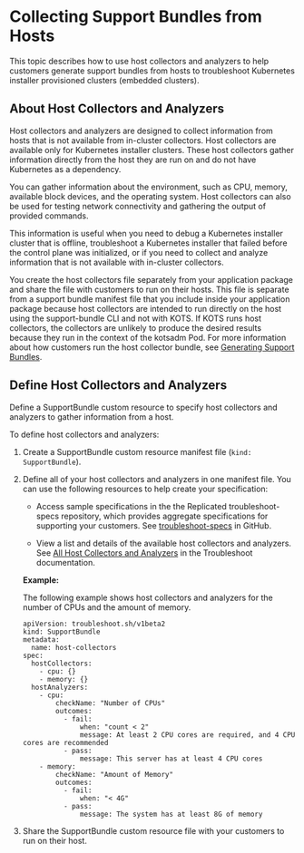 # Collecting Support Bundles from Hosts

This topic describes how to use host collectors and analyzers to help customers generate support bundles from hosts to troubleshoot Kubernetes installer provisioned clusters (embedded clusters).

## About Host Collectors and Analyzers

Host collectors and analyzers are designed to collect information from hosts that is not available from in-cluster collectors. Host collectors are available only for Kubernetes installer clusters. These host collectors gather information directly from the host they are run on and do not have Kubernetes as a dependency.

You can gather information about the environment, such as CPU, memory, available block devices, and the operating system. Host collectors can also be used for testing network connectivity and gathering the output of provided commands.

This information is useful when you need to debug a Kubernetes installer cluster that is offline, troubleshoot a Kubernetes installer that failed before the control plane was initialized, or if you need to collect and analyze information that is not available with in-cluster collectors.

You create the host collectors file separately from your application package and share the file with customers to run on their hosts. This file is separate from a support bundle manifest file that you include inside your application package because host collectors are intended to run directly on the host using the support-bundle CLI and not with KOTS. If KOTS runs host collectors, the collectors are unlikely to produce the desired results because they run in the context of the kotsadm Pod. For more information about how customers run the host collector bundle, see [Generating Support Bundles](troubleshooting-an-app#run-host-collectors-and-analyzers).

## Define Host Collectors and Analyzers

Define a SupportBundle custom resource to specify host collectors and analyzers to gather information from a host.

To define host collectors and analyzers:

1. Create a SupportBundle custom resource manifest file (`kind: SupportBundle`).

1. Define all of your host collectors and analyzers in one manifest file. You can use the following resources to help create your specification:

    - Access sample specifications in the the Replicated troubleshoot-specs repository, which provides aggregate specifications for supporting your customers. See [troubleshoot-specs](https://github.com/replicatedhq/troubleshoot-specs) in GitHub.

    - View a list and details of the available host collectors and analyzers. See [All Host Collectors and Analyzers](https://troubleshoot.sh/docs/host-collect-analyze/all/) in the Troubleshoot documentation.

    **Example:**

    The following example shows host collectors and analyzers for the number of CPUs and the amount of memory.

    ```
    apiVersion: troubleshoot.sh/v1beta2
    kind: SupportBundle
    metadata:
      name: host-collectors
    spec:
      hostCollectors:
        - cpu: {}
        - memory: {}
      hostAnalyzers:
        - cpu:
            checkName: "Number of CPUs"
            outcomes:
              - fail:
                  when: "count < 2"
                  message: At least 2 CPU cores are required, and 4 CPU cores are recommended
              - pass:
                  message: This server has at least 4 CPU cores
        - memory:
            checkName: "Amount of Memory"
            outcomes:
              - fail:
                  when: "< 4G"
              - pass:
                  message: The system has at least 8G of memory
    ```
1. Share the SupportBundle custom resource file with your customers to run on their host.
